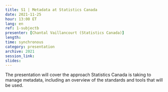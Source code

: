 ```yaml
---
title: S1 | Metadata at Statistics Canada
date: 2021-11-25
hour: 13:00 ET
lang: en
ref: 1-subjectb
presenter: [Chantal Vaillancourt (Statistics Canada)]
length:
time: synchronous
category: presentation
archive: 2021
session_link:
slides:
---
```

The presentation will cover the approach Statistics Canada is taking to manage metadata, including an overview of the standards and tools that will be used.
